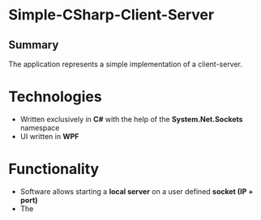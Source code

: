 # Simple-CSharp-Client-Server
## Summary
 The application represents a simple implementation of a client-server.

# Technologies
- Written exclusively in **C#** with the help of the **System.Net.Sockets** namespace
- UI written in **WPF**

# Functionality
- Software allows starting a **local server** on a user defined **socket (IP + port)**
- The 
<!--stackedit_data:
eyJoaXN0b3J5IjpbLTEwNzkwNDUxNTcsLTEwMjEwMzUwNDRdfQ
==
-->